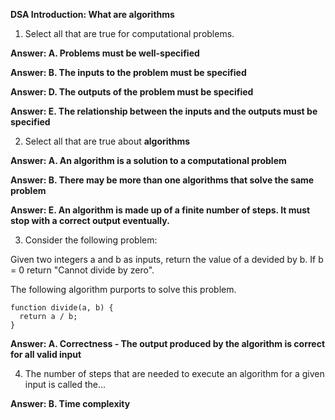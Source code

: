 **DSA Introduction: What are algorithms**


1. Select all that are true for computational problems.

**Answer: A. Problems must be well-specified**

**Answer: B.  The inputs to the problem must be specified**

**Answer: D. The outputs of the problem must be specified**

**Answer: E. The relationship between the inputs and the outputs must be specified**

2. Select all that are true about **algorithms**

**Answer: A. An algorithm is a solution to a computational problem**

**Answer: B. There may be more than one algorithms that solve the same problem**

**Answer: E. An algorithm is made up of a finite number of steps. It must stop with a correct output eventually.**

3. Consider the following problem:

Given two integers a and b as inputs, return the value of a devided by b. If b = 0 return "Cannot divide by zero".

The following algorithm purports to solve this problem.
```
function divide(a, b) {
  return a / b;
}
```
**Answer: A. Correctness - The output produced by the algorithm is correct for all valid input**

4. The number of steps that are needed to execute an algorithm for a given input is called the...

**Answer: B. Time complexity**

